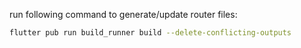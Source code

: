 run following command to generate/update router files:
```bash
flutter pub run build_runner build --delete-conflicting-outputs
```
```